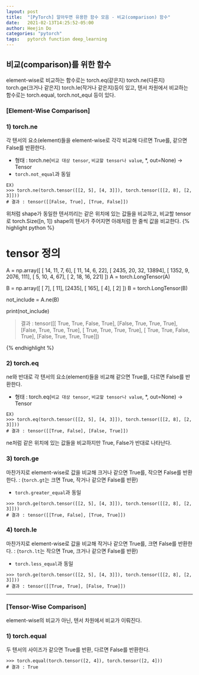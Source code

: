 ```yaml
---
layout: post
title:  "[PyTorch] 알아두면 유용한 함수 모음 - 비교(comparison) 함수"
date:   2021-02-13T14:25:52-05:00
author: Heejin Do
categories: "pytorch"
tags:	pytorch function deep_learning 
---
```


## 비교(comparison)를 위한 함수
element-wise로 비교하는 함수로는 torch.eq(같은지) torch.ne(다른지) torch.ge(크거나 같은지) torch.le(작거나 같은지)등이 있고, 텐서 차원에서 비교하는 함수로는 torch.equal, torch.not_equl 등이 있다.

### [Element-Wise Comparison]
### 1) torch.ne
각 텐서의 요소(element)들을 element-wise로 각각 비교해 다르면 True를, 같으면 False를 반환한다.

- 형태 : torch.ne(`비교 대상 tensor`, `비교할 tensor나 value`, *, out=None) → Tensor
- `torch.not_equal`과 동일

```
EX) 
>>> torch.ne(torch.tensor([[2, 5], [4, 3]]), torch.tensor([[2, 8], [2, 3]]))
# 결과 : tensor([[False, True], [True, False]])
```
위처럼 shape가 동일한 텐서끼리는 같은 위치에 있는 값들을 비교하고, 비교할 tensor로 torch.Size([n, 1]) shape의 텐서가 주어지면 아래처럼 한 줄씩 값을 비교한다.
{% highlight python %}
# tensor 정의
A = np.array([
        [   14,    11,     7,     6],
        [   11,    14,     6,    22],
        [ 2435,    20,    32, 13894],
        [ 1352,     9,  2076,   111],
        [    5,    10,     4,    67],
        [    2,    18,    16,   221]
        ])
A = torch.LongTensor(A)

B = np.array([
        [   7],
        [  11],
        [2435],
        [ 165],
        [   4],
        [   2]
        ])
B = torch.LongTensor(B)

not_include = A.ne(B)

print(not_include)
> 결과 : tensor([[ True,  True, False,  True],
                 [False,  True,  True,  True],
                 [False,  True,  True,  True],
                 [ True,  True,  True,  True],
                 [ True,  True, False,  True],
                 [False,  True,  True,  True]])

{% endhighlight %}

### 2) torch.eq
ne와 반대로 각 텐서의 요소(element)들을 비교해 같으면 True를, 다르면 False를 반환한다.
- 형태 : torch.eq(`비교 대상 tensor`, `비교할 tensor나 value`, *, out=None) → Tensor

```
EX) 
>>> torch.eq(torch.tensor([[2, 5], [4, 3]]), torch.tensor([[2, 8], [2, 3]]))
# 결과 : tensor([[True, False], [False, True]])
```
ne처럼 같은 위치에 있는 값들을 비교하지만 True, False가 반대로 나타난다.

### 3) torch.ge
마찬가지로 element-wise로 값을 비교해 크거나 같으면 True를, 작으면 False를 반환한다.
: (`torch.gt`는 크면 True, 작거나 같으면 False를 반환)
- `torch.greater_equal`과 동일
```
>>> torch.ge(torch.tensor([[2, 5], [4, 3]]), torch.tensor([[2, 8], [2, 3]]))
# 결과 : tensor([[True, False], [True, True]])
```

### 4) torch.le
마찬가지로 element-wise로 값을 비교해 작거나 같으면 True를, 크면 False를 반환한다.
: (`torch.lt`는 작으면 True, 크거나 같으면 False를 반환)
- `torch.less_equal`과 동일
```
>>> torch.ge(torch.tensor([[2, 5], [4, 3]]), torch.tensor([[2, 8], [2, 3]]))
# 결과 : tensor([[True, True], [False, True]])
```
------
### [Tensor-Wise Comparison]
element-wise의 비교가 아닌, 텐서 차원에서 비교가 이뤄진다.
### 1) torch.equal
두 텐서의 사이즈가 같으면 True를 반환, 다르면 False를 반환한다.
```
>>> torch.equal(torch.tensor([2, 4]), torch.tensor([2, 4]))
# 결과 : True
```
